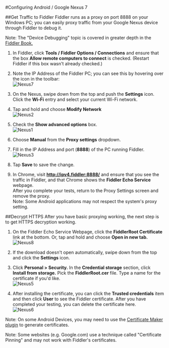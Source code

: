 <!-- http://fiddler2.com/Fiddler/help/AndroidNexus7.asp -->

#Configuring Android / Google Nexus 7

##Get Traffic to Fiddler
Fiddler runs as a proxy on port 8888 on your Windows PC; you can easily proxy traffic from your Google Nexus device through Fiddler to debug it.

Note: The "Device Debugging" topic is covered in greater depth in the [Fiddler Book.](http://fiddlerbook.com/)

1. In Fiddler, click **Tools / Fiddler Options / Connections** and ensure that the box **Allow remote computers to connect** is checked. (Restart Fiddler if this box wasn't already checked.)

2. Note the IP Address of the Fiddler PC; you can see this by hovering over the icon in the toolbar:  
![Nexus7](~/images/nexus7.png)

3. On the Nexus, swipe down from the top and push the **Settings** icon. Click the **Wi-Fi** entry and select your current Wi-Fi network.

4. Tap and hold and choose **Modify Network**  
![Nexus2](~/images/nexus2.png)

5. Check the **Show advanced options** box.  
![Nexus1](~/images/nexus1.png)

6. Choose **Manual** from the **Proxy settings** dropdown.

7. Fill in the IP Address and port (**8888**) of the PC running Fiddler.  
![Nexus3](~/images/nexus3.png)

8. Tap **Save** to save the change.

9. In Chrome, visit **http://ipv4.fiddler:8888/** and ensure that you see the traffic in Fiddler, and that Chrome shows the **Fiddler Echo Service** webpage.  
After you complete your tests, return to the Proxy Settings screen and remove the proxy.  
Note: Some Android applications may not respect the system's proxy setting.

##Decrypt HTTPS
After you have basic proxying working, the next step is to get HTTPS decryption working.

1. On the Fiddler Echo Service Webpage, click the **FiddlerRoot Certificate** link at the bottom. Or, tap and hold and choose **Open in new tab.**  
![Nexus8](~/images/nexus8.png)

2. If the download doesn't open automatically, swipe down from the top and click the **Settings** icon.

3. Click **Personal > Security.** In the **Credential storage** section, click **Install from storage.** Pick the **FiddlerRoot.cer** file. Type a name for the certificate if you'd like.  
![Nexus5](~/images/nexus5.png)

4. After installing the certificate, you can click the **Trusted credentials** item and then click **User** to see the Fiddler certificate. After you have completed your testing, you can delete the certificate here.  
![Nexus6](~/images/nexus.png)

Note: On some Android Devices, you may need to use the [Certificate Maker plugin](http://www.fiddler2.com/Fiddler/help/httpsdecryption.asp#ios) to generate certificates.

Note: Some websites (e.g. Google.com) use a technique called "Certificate Pinning" and may not work with Fiddler's certificates.